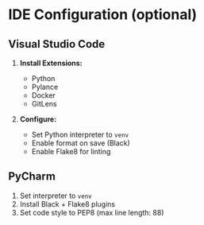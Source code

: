 # IDE Configuration (optional)

## Visual Studio Code

1. **Install Extensions:**
   - Python
   - Pylance
   - Docker
   - GitLens

2. **Configure:**
   - Set Python interpreter to `venv`
   - Enable format on save (Black)
   - Enable Flake8 for linting

## PyCharm

1. Set interpreter to `venv`
2. Install Black + Flake8 plugins
3. Set code style to PEP8 (max line length: 88)
